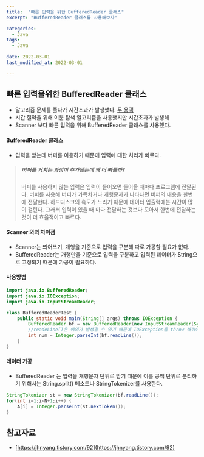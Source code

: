 ```yaml
---
title:  "빠른 입력을 위한 BufferedReader 클래스"
excerpt: "BufferedReader 클래스를 사용해보자"

categories:
  - Java
tags:
  - Java
 
date: 2022-03-01
last_modified_at: 2022-03-01

---
```


## 빠른 입력을위한 BufferedReader 클래스

- 알고리즘 문제를 풀다가 시간초과가 발생했다. [두 용액](https://www.acmicpc.net/problem/2470)
- 시간 절약을 위해 이분 탐색 알고리즘을 사용했지만 시간초과가 발생해
- Scanner 보다 빠른 입력을 위해 BufferedReader 클래스를 사용했다.

#### BufferedReader 클래스

- 입력을 받는데 버퍼를 이용하기 때문에 입력에 대한 처리가 빠르다.

> ##### 버퍼를 거치는 과정이 추가됐는데 왜 더 빠를까?
>
> 버퍼를 사용하지 않는 입력은 입력이 들어오면 들어올 때마다 프로그램에 전달된다.
> 버퍼를 사용해 버퍼가 가득차거나 개행문자가 나타나면 버퍼의 내용을 한번에 전달한다.
> 하드디스크의 속도가 느리기 때문에 데이터 입출력에는 시간이 많이 걸린다. 
> 그래서 입력이 있을 때 마다 전달하는 것보다 모아서 한번에 전달하는 것이 더 효율적이고 빠르다.

#### Scanner 와의 차이점

- Scanner는 띄어쓰기, 개행을 기준으로 입력을 구분해 따로 가공할 필요가 없다.
- BufferedReader는 개행만을 기준으로 입력을 구분하고 입력된 데이터가 String으로 고정되기 때문에 가공이 필요하다.

#### 사용방법 

```java
import java.io.BufferedReader;
import java.io.IOException;
import java.io.InputStreamReader;

class BufferedReaderTest {
    public static void main(String[] args) throws IOException {
        BufferedReader bf = new BufferedReader(new InputStreamReader(System.in));
		//readeLine()은 예외가 발생할 수 있기 때문에 IOException을 throw 해줘야한다.
        int num = Integer.parseInt(bf.readLine());
    }
}
```

#### 데이터 가공

- BufferedReader 는 입력을 개행문자 단위로 받기 때문에 이를 공백 단위로 분리하기 위해서는 String.split() 메소드나 StringTokenizer를 사용한다.

```java
StringTokenizer st = new StringTokenizer(bf.readLine());
for(int i=1;i<N+1;i++) {
    A[i] = Integer.parseInt(st.nextToken());
}
```



## 참고자료

- [https://jhnyang.tistory.com/92](https://jhnyang.tistory.com/92)